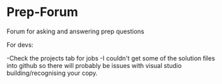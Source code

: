 # Prep-Forum
Forum for asking and answering prep questions

For devs:

-Check the projects tab for jobs
-I couldn't get some of the solution files into github so there will probably be issues with visual studio building/recognising your copy.

